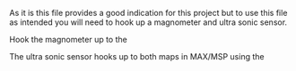 
As it is this file provides a good indication for this project but to use this file as intended you will need to hook up a magnometer and ultra sonic sensor. 

Hook the magnometer up to the 

The ultra sonic sensor hooks up to both maps in MAX/MSP using the 


